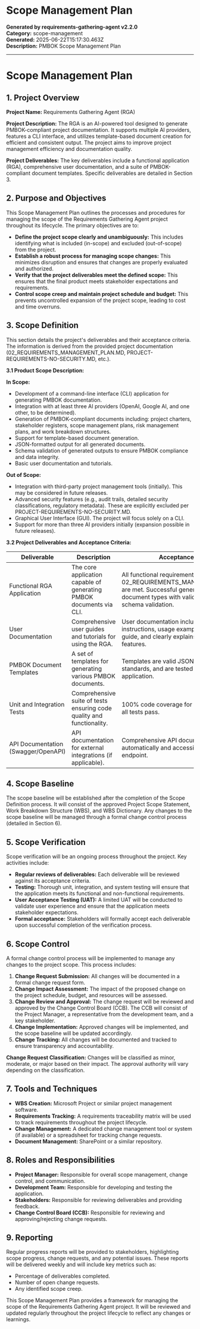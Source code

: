 # Scope Management Plan

**Generated by requirements-gathering-agent v2.2.0**  
**Category:** scope-management  
**Generated:** 2025-06-22T15:17:30.463Z  
**Description:** PMBOK Scope Management Plan

---

# Scope Management Plan

## 1. Project Overview

**Project Name:** Requirements Gathering Agent (RGA)

**Project Description:** The RGA is an AI-powered tool designed to generate PMBOK-compliant project documentation.  It supports multiple AI providers, features a CLI interface, and utilizes template-based document creation for efficient and consistent output.  The project aims to improve project management efficiency and documentation quality.

**Project Deliverables:**  The key deliverables include a functional application (RGA), comprehensive user documentation, and a suite of PMBOK-compliant document templates.  Specific deliverables are detailed in Section 3.


## 2. Purpose and Objectives

This Scope Management Plan outlines the processes and procedures for managing the scope of the Requirements Gathering Agent project throughout its lifecycle.  The primary objectives are to:

* **Define the project scope clearly and unambiguously:**  This includes identifying what is included (in-scope) and excluded (out-of-scope) from the project.
* **Establish a robust process for managing scope changes:** This minimizes disruption and ensures that changes are properly evaluated and authorized.
* **Verify that the project deliverables meet the defined scope:** This ensures that the final product meets stakeholder expectations and requirements.
* **Control scope creep and maintain project schedule and budget:**  This prevents uncontrolled expansion of the project scope, leading to cost and time overruns.


## 3. Scope Definition

This section details the project's deliverables and their acceptance criteria.  The information is derived from the provided project documentation (02_REQUIREMENTS_MANAGEMENT_PLAN.MD, PROJECT-REQUIREMENTS-NO-SECURITY.MD, etc.).

**3.1 Product Scope Description:**

**In Scope:**

* Development of a command-line interface (CLI) application for generating PMBOK documentation.
* Integration with at least three AI providers (OpenAI, Google AI, and one other, to be determined).
* Generation of PMBOK-compliant documents including: project charters, stakeholder registers, scope management plans, risk management plans, and work breakdown structures.
* Support for template-based document generation.
* JSON-formatted output for all generated documents.
* Schema validation of generated outputs to ensure PMBOK compliance and data integrity.
* Basic user documentation and tutorials.

**Out of Scope:**

* Integration with third-party project management tools (initially).  This may be considered in future releases.
* Advanced security features (e.g., audit trails, detailed security classifications, regulatory metadata).  These are explicitly excluded per PROJECT-REQUIREMENTS-NO-SECURITY.MD.
* Graphical User Interface (GUI). The project will focus solely on a CLI.
* Support for more than three AI providers initially (expansion possible in future releases).


**3.2 Project Deliverables and Acceptance Criteria:**

| Deliverable                               | Description                                                                                                                                 | Acceptance Criteria                                                                                                                                                               |
|-------------------------------------------|---------------------------------------------------------------------------------------------------------------------------------------------|------------------------------------------------------------------------------------------------------------------------------------------------------------------------------------|
| Functional RGA Application                | The core application capable of generating PMBOK documents via CLI.                                                                            | All functional requirements (FR-1 to FR-8) in 02_REQUIREMENTS_MANAGEMENT_PLAN.MD are met.  Successful generation of all target document types with valid JSON output and schema validation. |
| User Documentation                        | Comprehensive user guides and tutorials for using the RGA.                                                                                | User documentation includes installation instructions, usage examples, troubleshooting guide, and clearly explains all application features.                                                 |
| PMBOK Document Templates                  | A set of templates for generating various PMBOK documents.                                                                                | Templates are valid JSON, adhere to PMBOK standards, and are tested successfully with the application.                                                                                |
| Unit and Integration Tests               | Comprehensive suite of tests ensuring code quality and functionality.                                                                    | 100% code coverage for critical components, all tests pass.                                                                                                                      |
| API Documentation (Swagger/OpenAPI)      |  API documentation for external integrations (if applicable).                                                                             |  Comprehensive API documentation generated automatically and accessible via a specified endpoint.                                                                                          |


## 4. Scope Baseline

The scope baseline will be established after the completion of the Scope Definition process. It will consist of the approved Project Scope Statement, Work Breakdown Structure (WBS), and WBS Dictionary.  Any changes to the scope baseline will be managed through a formal change control process (detailed in Section 6).


## 5. Scope Verification

Scope verification will be an ongoing process throughout the project.  Key activities include:

* **Regular reviews of deliverables:**  Each deliverable will be reviewed against its acceptance criteria.
* **Testing:**  Thorough unit, integration, and system testing will ensure that the application meets its functional and non-functional requirements.
* **User Acceptance Testing (UAT):**  A limited UAT will be conducted to validate user experience and ensure that the application meets stakeholder expectations.
* **Formal acceptance:**  Stakeholders will formally accept each deliverable upon successful completion of the verification process.


## 6. Scope Control

A formal change control process will be implemented to manage any changes to the project scope.  This process includes:

1. **Change Request Submission:**  All changes will be documented in a formal change request form.
2. **Change Impact Assessment:**  The impact of the proposed change on the project schedule, budget, and resources will be assessed.
3. **Change Review and Approval:**  The change request will be reviewed and approved by the Change Control Board (CCB).  The CCB will consist of the Project Manager, a representative from the development team, and a key stakeholder.
4. **Change Implementation:**  Approved changes will be implemented, and the scope baseline will be updated accordingly.
5. **Change Tracking:**  All changes will be documented and tracked to ensure transparency and accountability.

**Change Request Classification:**  Changes will be classified as minor, moderate, or major based on their impact.  The approval authority will vary depending on the classification.

## 7. Tools and Techniques

* **WBS Creation:**  Microsoft Project or similar project management software.
* **Requirements Tracking:**  A requirements traceability matrix will be used to track requirements throughout the project lifecycle.
* **Change Management:**  A dedicated change management tool or system (if available) or a spreadsheet for tracking change requests.
* **Document Management:**  SharePoint or a similar repository.


## 8.  Roles and Responsibilities

* **Project Manager:** Responsible for overall scope management, change control, and communication.
* **Development Team:** Responsible for developing and testing the application.
* **Stakeholders:** Responsible for reviewing deliverables and providing feedback.
* **Change Control Board (CCB):** Responsible for reviewing and approving/rejecting change requests.


## 9.  Reporting

Regular progress reports will be provided to stakeholders, highlighting scope progress, change requests, and any potential issues.  These reports will be delivered weekly and will include key metrics such as:

* Percentage of deliverables completed.
* Number of open change requests.
* Any identified scope creep.


This Scope Management Plan provides a framework for managing the scope of the Requirements Gathering Agent project.  It will be reviewed and updated regularly throughout the project lifecycle to reflect any changes or learnings.
